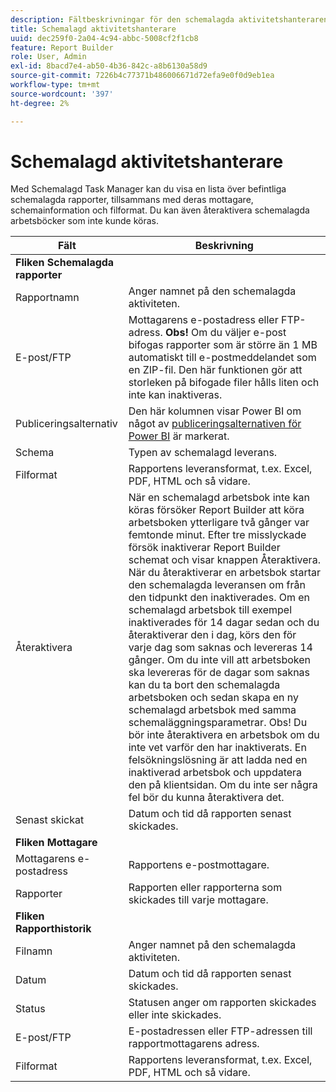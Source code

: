 ```yaml
---
description: Fältbeskrivningar för den schemalagda aktivitetshanteraren.
title: Schemalagd aktivitetshanterare
uuid: dec259f0-2a04-4c94-abbc-5008cf2f1cb8
feature: Report Builder
role: User, Admin
exl-id: 8bacd7e4-ab50-4b36-842c-a8b6130a58d9
source-git-commit: 7226b4c77371b486006671d72efa9e0f0d9eb1ea
workflow-type: tm+mt
source-wordcount: '397'
ht-degree: 2%

---
```


# Schemalagd aktivitetshanterare

Med Schemalagd Task Manager kan du visa en lista över befintliga schemalagda rapporter, tillsammans med deras mottagare, schemainformation och filformat. Du kan även återaktivera schemalagda arbetsböcker som inte kunde köras.

| Fält | Beskrivning |
| --- | --- |
| **Fliken Schemalagda rapporter** |  |
| Rapportnamn | Anger namnet på den schemalagda aktiviteten. |
| E-post/FTP | Mottagarens e-postadress eller FTP-adress. **Obs!** Om du väljer e-post bifogas rapporter som är större än 1 MB automatiskt till e-postmeddelandet som en ZIP-fil. Den här funktionen gör att storleken på bifogade filer hålls liten och inte kan inaktiveras. |
| Publiceringsalternativ | Den här kolumnen visar Power BI om något av [publiceringsalternativen för Power BI](https://experienceleague.adobe.com/docs/analytics/analyze/report-builder/publish-powerbi/power-bi.html) är markerat. |
| Schema | Typen av schemalagd leverans. |
| Filformat | Rapportens leveransformat, t.ex. Excel, PDF, HTML och så vidare. |
| Återaktivera | När en schemalagd arbetsbok inte kan köras försöker Report Builder att köra arbetsboken ytterligare två gånger var femtonde minut. Efter tre misslyckade försök inaktiverar Report Builder schemat och visar knappen Återaktivera. När du återaktiverar en arbetsbok startar den schemalagda leveransen om från den tidpunkt den inaktiverades.  Om en schemalagd arbetsbok till exempel inaktiverades för 14 dagar sedan och du återaktiverar den i dag, körs den för varje dag som saknas och levereras 14 gånger. Om du inte vill att arbetsboken ska levereras för de dagar som saknas kan du ta bort den schemalagda arbetsboken och sedan skapa en ny schemalagd arbetsbok med samma schemaläggningsparametrar.   Obs!  Du bör inte återaktivera en arbetsbok om du inte vet varför den har inaktiverats. En felsökningslösning är att ladda ned en inaktiverad arbetsbok och uppdatera den på klientsidan. Om du inte ser några fel bör du kunna återaktivera det. |
| Senast skickat | Datum och tid då rapporten senast skickades. |
| **Fliken Mottagare** |  |
| Mottagarens e-postadress | Rapportens e-postmottagare. |
| Rapporter | Rapporten eller rapporterna som skickades till varje mottagare. |
| **Fliken Rapporthistorik** |  |
| Filnamn | Anger namnet på den schemalagda aktiviteten. |
| Datum | Datum och tid då rapporten senast skickades. |
| Status | Statusen anger om rapporten skickades eller inte skickades. |
| E-post/FTP | E-postadressen eller FTP-adressen till rapportmottagarens adress. |
| Filformat | Rapportens leveransformat, t.ex. Excel, PDF, HTML och så vidare. |
